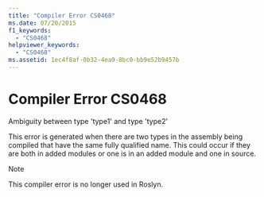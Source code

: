 ```yaml
---
title: "Compiler Error CS0468"
ms.date: 07/20/2015
f1_keywords:
  - "CS0468"
helpviewer_keywords:
  - "CS0468"
ms.assetid: 1ec4f8af-0b32-4ea9-8bc0-bb9e52b9457b
---
```

# Compiler Error CS0468

Ambiguity between type 'type1' and type 'type2'

 This error is generated when there are two types in the assembly being compiled that have the same fully qualified name. This could occur if they are both in added modules or one is in an added module and one in source.

> [!NOTE]
> This compiler error is no longer used in Roslyn.
